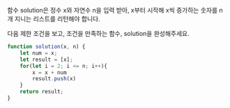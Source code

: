 함수 solution은 정수 x와 자연수 n을 입력 받아, x부터 시작해 x씩 증가하는 숫자를 n개 지니는 리스트를 리턴해야 합니다. 

다음 제한 조건을 보고, 조건을 만족하는 함수, solution을 완성해주세요.

```js
function solution(x, n) {
    let num = x;
    let result = [x];
    for(let i = 2; i <= n; i++){
        x = x + num
        result.push(x)
    }
    return result;
}
```
